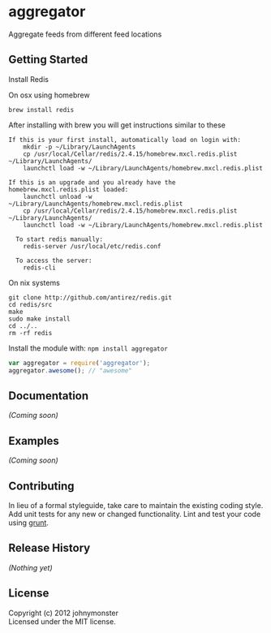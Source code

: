 # aggregator

Aggregate feeds from different feed locations

## Getting Started
Install Redis

On osx using homebrew
```
brew install redis
```

After installing with brew you will get instructions similar to these
```
If this is your first install, automatically load on login with:
    mkdir -p ~/Library/LaunchAgents
    cp /usr/local/Cellar/redis/2.4.15/homebrew.mxcl.redis.plist ~/Library/LaunchAgents/
    launchctl load -w ~/Library/LaunchAgents/homebrew.mxcl.redis.plist

If this is an upgrade and you already have the homebrew.mxcl.redis.plist loaded:
    launchctl unload -w ~/Library/LaunchAgents/homebrew.mxcl.redis.plist
    cp /usr/local/Cellar/redis/2.4.15/homebrew.mxcl.redis.plist ~/Library/LaunchAgents/
    launchctl load -w ~/Library/LaunchAgents/homebrew.mxcl.redis.plist

  To start redis manually:
    redis-server /usr/local/etc/redis.conf

  To access the server:
    redis-cli
```

On nix systems

```
git clone http://github.com/antirez/redis.git
cd redis/src
make
sudo make install
cd ../..
rm -rf redis
```

Install the module with: `npm install aggregator`

```javascript
var aggregator = require('aggregator');
aggregator.awesome(); // "awesome"
```

## Documentation
_(Coming soon)_

## Examples
_(Coming soon)_

## Contributing
In lieu of a formal styleguide, take care to maintain the existing coding style. Add unit tests for any new or changed functionality. Lint and test your code using [grunt](https://github.com/cowboy/grunt).

## Release History
_(Nothing yet)_

## License
Copyright (c) 2012 johnymonster  
Licensed under the MIT license.
